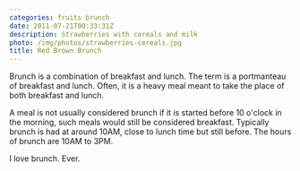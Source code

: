 ```yaml
---
categories: fruits brunch
date: 2011-07-21T00:33:31Z
description: Strawberries with cereals and milk
photo: /img/photos/strawberries-cereals.jpg
title: Red Brown Brunch
---
```


Brunch is a combination of breakfast and lunch. The term is a portmanteau of breakfast and lunch. Often, it is a heavy meal meant to take the place of both breakfast and lunch.

A meal is not usually considered brunch if it is started before 10 o'clock in the morning, such meals would still be considered breakfast. Typically brunch is had at around 10AM, close to lunch time but still before. The hours of brunch are 10AM to 3PM. 

I love brunch. Ever.
